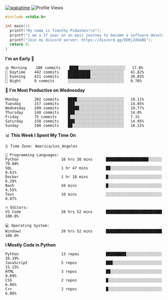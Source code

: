[![wakatime](https://wakatime.com/badge/user/b920b284-3cde-4cd4-b72e-f7f22d050b16.svg)](https://wakatime.com/@b920b284-3cde-4cd4-b72e-f7f22d050b16)
![Profile Views](http://img.shields.io/badge/Profile%20Views-256-blue)
```c
#include <stdio.h>

int main(){
  printf("My name is Timothy Pidashev!\n"); 
  printf("I am a 17 year on an epic journey to become a software developer!\n");
  printf("Join my discord server: https://discord.gg/EDRjZdkGBG");
  return 0;
}
```

<!--START_SECTION:waka-->
**I'm an Early 🐤** 

```text
🌞 Morning    186 commits    ████░░░░░░░░░░░░░░░░░░░░░   17.6% 
🌆 Daytime    442 commits    ██████████░░░░░░░░░░░░░░░   41.82% 
🌃 Evening    421 commits    ██████████░░░░░░░░░░░░░░░   39.83% 
🌙 Night      8 commits      ░░░░░░░░░░░░░░░░░░░░░░░░░   0.76%

```
📅 **I'm Most Productive on Wednesday** 

```text
Monday       202 commits    ████░░░░░░░░░░░░░░░░░░░░░   19.11% 
Tuesday      157 commits    ███░░░░░░░░░░░░░░░░░░░░░░   14.85% 
Wednesday    209 commits    █████░░░░░░░░░░░░░░░░░░░░   19.77% 
Thursday     148 commits    ███░░░░░░░░░░░░░░░░░░░░░░   14.0% 
Friday       75 commits     █░░░░░░░░░░░░░░░░░░░░░░░░   7.1% 
Saturday     158 commits    ███░░░░░░░░░░░░░░░░░░░░░░   14.95% 
Sunday       108 commits    ██░░░░░░░░░░░░░░░░░░░░░░░   10.22%

```


📊 **This Week I Spent My Time On** 

```text
⌚︎ Time Zone: America/Los_Angeles

💬 Programming Languages: 
Python                   16 hrs 30 mins      ███████████████████░░░░░░   79.08% 
SQL                      1 hr 47 mins        ██░░░░░░░░░░░░░░░░░░░░░░░   8.61% 
Docker                   1 hr 18 mins        █░░░░░░░░░░░░░░░░░░░░░░░░   6.29% 
Bash                     56 mins             █░░░░░░░░░░░░░░░░░░░░░░░░   4.55% 
Text                     10 mins             ░░░░░░░░░░░░░░░░░░░░░░░░░   0.87%

🔥 Editors: 
VS Code                  20 hrs 52 mins      █████████████████████████   100.0%

💻 Operating System: 
Windows                  20 hrs 52 mins      █████████████████████████   100.0%

```

**I Mostly Code in Python** 

```text
Python                   13 repos            █████████░░░░░░░░░░░░░░░░   39.39% 
JavaScript               5 repos             ███░░░░░░░░░░░░░░░░░░░░░░   15.15% 
HTML                     3 repos             ██░░░░░░░░░░░░░░░░░░░░░░░   9.09% 
CSS                      2 repos             █░░░░░░░░░░░░░░░░░░░░░░░░   6.06% 
C++                      2 repos             █░░░░░░░░░░░░░░░░░░░░░░░░   6.06%

```



<!--END_SECTION:waka-->
